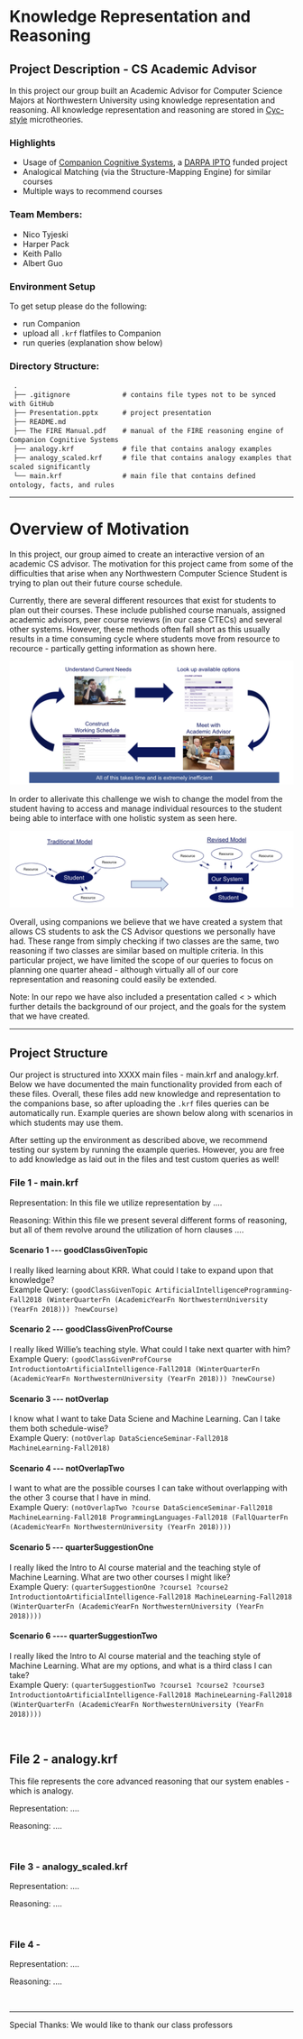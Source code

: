 # Knowledge Representation and Reasoning

## Project Description - CS Academic Advisor
In this project our group built an Academic Advisor for Computer Science Majors at Northwestern University using knowledge representation and reasoning. All knowledge representation and reasoning are stored in [Cyc-style](https://en.wikipedia.org/wiki/Cyc) microtheories.

### Highlights
- Usage of [Companion Cognitive Systems](http://www.qrg.northwestern.edu/ideas/companions-idea.htm), a [DARPA IPTO](https://en.wikipedia.org/wiki/Information_Processing_Techniques_Office) funded project
- Analogical Matching (via the Structure-Mapping Engine) for similar courses
- Multiple ways to recommend courses

### Team Members:
- Nico Tyjeski
- Harper Pack
- Keith Pallo
- Albert Guo

### Environment Setup
To get setup please do the following:
- run Companion
- upload all `.krf` flatfiles to Companion
- run queries (explanation show below)

### Directory Structure:
     .
     ├── .gitignore             # contains file types not to be synced with GitHub
     ├── Presentation.pptx      # project presentation                               
     ├── README.md                               
     ├── The FIRE Manual.pdf    # manual of the FIRE reasoning engine of Companion Cognitive Systems
     ├── analogy.krf            # file that contains analogy examples
     ├── analogy_scaled.krf     # file that contains analogy examples that scaled significantly
     └── main.krf               # main file that contains defined ontology, facts, and rules

------------------------------------------------------------------------------


# Overview of Motivation
In this project, our group aimed to create an interactive version of an academic CS advisor. The motivation for this project came from some of the difficulties that arise when any Northwestern Computer Science Student is trying to plan out their future course schedule.


Currently, there are several different resources that exist for students to plan out their courses. These include published course manuals, assigned academic advisors, peer course reviews (in our case CTECs) and several other systems. However, these methods often fall short as this usually results in a time consuming cycle where students move from resource to recource - partically getting information as shown here.

![Image_1](/images/readme_image_1.png)

In order to allerivate this challenge we wish to change the model from the student having to access and manage individual resources to the student being able to interface with one holistic system as seen here.

![Image_2](/images/readme_image_2.png)

Overall, using companions we believe that we have created a system that allows CS students to ask the CS Advisor questions we personally have had. These range from simply checking if two classes are the same, two reasoning if two classes are similar based on multiple criteria. In this particular project, we have limited the scope of our queries to focus on planning one quarter ahead - although virtually all of our core representation and reasoning could easily be extended.  


Note: In our repo we have also included a presentation called < > which further details the background of our project, and the goals for the system that we have created.

------------------------------------------------------------------------------

## Project Structure

Our project is structured into XXXX main files - main.krf and analogy.krf. Below we have documented the main functionality provided from each of these files. Overall, these files add new knowledge and representation to the companions base, so after uploading the `.krf` files queries can be automatically run. Example queries are shown below along with scenarios in which students may use them.


After setting up the environment as described above, we recommend testing our system by running the example queries. However, you are free to add knowledge as laid out in the files and test custom queries as well!



### File 1 - main.krf


Representation: In this file we utilize representation by ....

Reasoning: Within this file we present several different forms of reasoning, but all of them revolve around the utilization of horn clauses ....


#### Scenario 1 --- goodClassGivenTopic <br />
I really liked learning about KRR. What could I take to expand upon that knowledge? <br/>
Example Query: `(goodClassGivenTopic ArtificialIntelligenceProgramming-Fall2018 (WinterQuarterFn (AcademicYearFn NorthwesternUniversity (YearFn 2018))) ?newCourse)`

#### Scenario 2  --- goodClassGivenProfCourse  <br />
I really liked Willie’s teaching style. What could I take next quarter with him? <br/>
Example Query: `(goodClassGivenProfCourse IntroductiontoArtificialIntelligence-Fall2018 (WinterQuarterFn (AcademicYearFn NorthwesternUniversity (YearFn 2018))) ?newCourse)`

#### Scenario 3  ---  notOverlap <br/>
I know what I want to take Data Sciene and Machine Learning. Can I take them both schedule-wise? <br/>
Example Query: `(notOverlap DataScienceSeminar-Fall2018 MachineLearning-Fall2018)`

#### Scenario 4 --- notOverlapTwo <br/>
I want to what are the possible courses I can take without overlapping with the other 3 course that I have in mind. <br/>
Example Query: `(notOverlapTwo ?course DataScienceSeminar-Fall2018 MachineLearning-Fall2018 ProgrammingLanguages-Fall2018 (FallQuarterFn (AcademicYearFn NorthwesternUniversity (YearFn 2018))))`

#### Scenario 5 --- quarterSuggestionOne <br/>
I really liked the Intro to AI course material and the teaching style of Machine Learning. What are two other courses I might like? <br/>
Example Query: `(quarterSuggestionOne ?course1 ?course2 IntroductiontoArtificialIntelligence-Fall2018 MachineLearning-Fall2018 (WinterQuarterFn (AcademicYearFn NorthwesternUniversity (YearFn 2018))))`

#### Scenario 6 ---- quarterSuggestionTwo <br/>
I really liked the Intro to AI course material and the teaching style of Machine Learning. What are my options, and what is a third class I can take? <br/>
Example Query: `(quarterSuggestionTwo ?course1 ?course2 ?course3 IntroductiontoArtificialIntelligence-Fall2018 MachineLearning-Fall2018 (WinterQuarterFn (AcademicYearFn NorthwesternUniversity (YearFn 2018))))`

<br/>

## File 2 - analogy.krf

This file represents the core advanced reasoning that our system enables - which is analogy.

Representation: ....


Reasoning: ....

<br/>

### File 3 - analogy_scaled.krf

Representation: ....

Reasoning: ....

<br/>

### File 4 - <Harpers File>

Representation: ....

Reasoning: ....

<br/>

------------------------------------------------------------------------------

Special Thanks: We would like to thank our class professors
